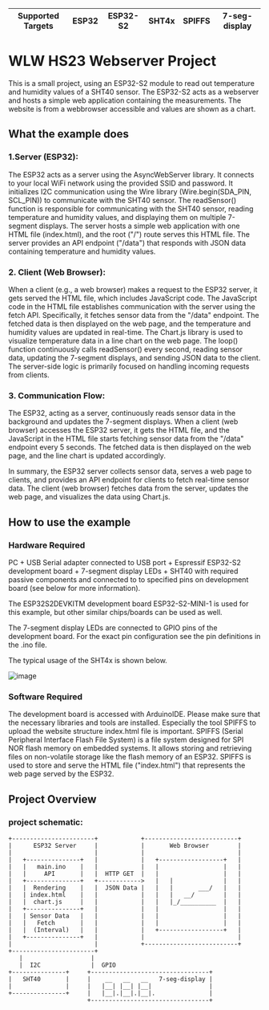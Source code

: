 | Supported Targets | ESP32 | ESP32-S2 | SHT4x | SPIFFS | 7-seg-display |
| ----------------- | ----- | -------- | ----- | ------ | ------------- |

# WLW HS23 Webserver Project
This is a small project, using an ESP32-S2 module to read out temperature and humidity values of a SHT40 sensor.
The ESP32-S2 acts as a webserver and hosts a simple web application containing the measurements.
The website is from a webbrowser accessible and values are shown as a chart.

## What the example does

### 1.Server (ESP32):

The ESP32 acts as a server using the AsyncWebServer library.
It connects to your local WiFi network using the provided SSID and password.
It initializes I2C communication using the Wire library (Wire.begin(SDA_PIN, SCL_PIN)) to communicate with the SHT40 sensor.
The readSensor() function is responsible for communicating with the SHT40 sensor, reading temperature and humidity values, and displaying them on multiple 7-segment displays.
The server hosts a simple web application with one HTML file (index.html), and the root ("/") route serves this HTML file.
The server provides an API endpoint ("/data") that responds with JSON data containing temperature and humidity values.


### 2. Client (Web Browser):

When a client (e.g., a web browser) makes a request to the ESP32 server, it gets served the HTML file, which includes JavaScript code.
The JavaScript code in the HTML file establishes communication with the server using the fetch API. Specifically, it fetches sensor data from the "/data" endpoint.
The fetched data is then displayed on the web page, and the temperature and humidity values are updated in real-time.
The Chart.js library is used to visualize temperature data in a line chart on the web page.
The loop() function continuously calls readSensor() every second, reading sensor data, updating the 7-segment displays, and sending JSON data to the client.
The server-side logic is primarily focused on handling incoming requests from clients.


### 3. Communication Flow:

The ESP32, acting as a server, continuously reads sensor data in the background and updates the 7-segment displays.
When a client (web browser) accesses the ESP32 server, it gets the HTML file, and the JavaScript in the HTML file starts fetching sensor data from the "/data" endpoint every 5 seconds.
The fetched data is then displayed on the web page, and the line chart is updated accordingly.


In summary, the ESP32 server collects sensor data, serves a web page to clients, and provides an API endpoint for clients to fetch real-time sensor data. The client (web browser) fetches data from the server, updates the web page, and visualizes the data using Chart.js.

## How to use the example

### Hardware Required
PC + USB Serial adapter connected to USB port + Espressif ESP32-S2 development board + 7-segment display LEDs + SHT40 with required passive components and connected to to specified pins on development board (see below for more information).

The ESP32S2DEVKITM development board ESP32-S2-MINI-1 is used for this example, but other similar chips/boards can be used as well.

The 7-segment display LEDs are connected to GPIO pins of the development board. For the exact pin configuration see the pin definitions in the .ino file.

The typical usage of the SHT4x is shown below.

![image](https://github.com/sathyajordao/wlw_esp32s2_server/assets/103050063/62e72636-e153-4eb0-a70c-edd9c11356f4)



### Software Required
The development board is accessed with ArduinoIDE. Please make sure that the necessary libraries and tools are installed. Especially the tool SPIFFS to upload the website structure index.html file is important. 
SPIFFS (Serial Peripheral Interface Flash File System) is a file system designed for SPI NOR flash memory on embedded systems. It allows storing and retrieving files on non-volatile storage like the flash memory of an ESP32. SPIFFS is used to store and serve the HTML file ("index.html") that represents the web page served by the ESP32.




## Project Overview 

### project schematic:
```
+-----------------------+            +--------------------------+
|      ESP32 Server     |            |       Web Browser        |
|                       |            |                          |
|   +---------------+   |            |   +------------------+   |
|   |   main.ino    |   |            |   |                  |   |
|   |     API       |   |  HTTP GET  |   |                  |   |
|   +---------------+   +------------>   |   |              |   |
|   |  Rendering    |   |  JSON Data |   |   |       ___/   |   |
|   | index.html    |   |            |   |   |   __/        |   |
|   |  chart.js     |   |            |   |   |_/__________  |   |
|   +---------------+   |            |   |                  |   |
|   | Sensor Data   |   |            |   |                  |   |
|   |   Fetch       |   |            |   |                  |   |
|   |  (Interval)   |   |            |   +------------------+   |
|   +---------------+   |            |                          |
|                       |            +--------------------------+
+-----------------------+
   |                   |
   |  I2C              |  GPIO
+---------------+     +---------------------------------+
|   SHT40       |     |    __   __   __   7-seg-display |
|               |     |   |__| |__| |__|                |
+---------------+     |   |__|.|__|.|__|.               |
                      +---------------------------------+

```

